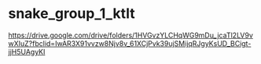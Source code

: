 # snake_group_1_ktlt
https://drive.google.com/drive/folders/1HVGvzYLCHqWG9mDu_jcaTl2LV9vwXIuZ?fbclid=IwAR3X91vvzw8Njv8v_61XCjPvk39ujSMijqRJgyKsUD_BCigt-jjH5UAgyKI
